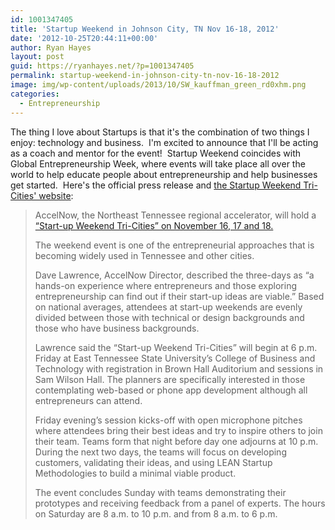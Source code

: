 ```yaml
---
id: 1001347405
title: 'Startup Weekend in Johnson City, TN Nov 16-18, 2012'
date: '2012-10-25T20:44:11+00:00'
author: Ryan Hayes
layout: post
guid: https://ryanhayes.net/?p=1001347405
permalink: startup-weekend-in-johnson-city-tn-nov-16-18-2012
image: img/wp-content/uploads/2013/10/SW_kauffman_green_rd0xhm.png
categories:
  - Entrepreneurship
---
```

The thing I love about Startups is that it's the combination of two things I enjoy: technology and business.  I'm excited to announce that I'll be acting as a coach and mentor for the event!  Startup Weekend coincides with Global Entrepreneurship Week, where events will take place all over the world to help educate people about entrepreneurship and help businesses get started.  Here's the official press release and [the Startup Weekend Tri-Cities' website](https://tricities.startupweekend.org/):

> AccelNow, the Northeast Tennessee regional accelerator, will hold a [“Start-up Weekend Tri-Cities” on November 16, 17 and 18.](https://tricities.startupweekend.org/)
> 
> The weekend event is one of the entrepreneurial approaches that is becoming widely used in Tennessee and other cities.
> 
> Dave Lawrence, AccelNow Director, described the three-days as “a hands-on experience where entrepreneurs and those exploring entrepreneurship can find out if their start-up ideas are viable.” Based on national averages, attendees at start-up weekends are evenly divided between those with technical or design backgrounds and those who have business backgrounds.
> 
> Lawrence said the “Start-up Weekend Tri-Cities” will begin at 6 p.m. Friday at East Tennessee State University’s College of Business and Technology with registration in Brown Hall Auditorium and sessions in Sam Wilson Hall. The planners are specifically interested in those contemplating web-based or phone app development although all entrepreneurs can attend.
> 
> Friday evening’s session kicks-off with open microphone pitches where attendees bring their best ideas and try to inspire others to join their team. Teams form that night before day one adjourns at 10 p.m. During the next two days, the teams will focus on developing customers, validating their ideas, and using LEAN Startup Methodologies to build a minimal viable product.
> 
> The event concludes Sunday with teams demonstrating their prototypes and receiving feedback from a panel of experts. The hours on Saturday are 8 a.m. to 10 p.m. and from 8 a.m. to 6 p.m.
